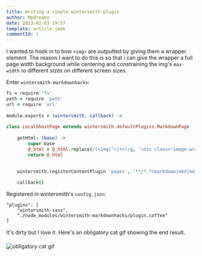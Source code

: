 ```yaml
---
title: Writing a simple wintersmith plugin
author: Mpdreamz
date: 2013-02-03 19:57
template: article.jade
commentId: 1
---
```


I wanted to hook in to how `<img>` are outputted by giving them a wrapper element. 
The reason I want to do this is so that i can give the wrapper a full page width background while centering and constraining the img's `max-width` to different sizes on different screen sizes. 

Enter `wintersmith-markdownhacks`:

```coffee
fs = require 'fs'
path = require 'path'
url = require 'url'
	
module.exports = (wintersmith, callback) ->
		
class LocalGhostPage extends wintersmith.defaultPlugins.MarkdownPage
	
	getHtml: (base) ->
		super base
		@_html = @_html.replace(/(<img[^>]+>)/g, '<div class="image-wrapper">$1</div>')
		return @_html
 
	   
	wintersmith.registerContentPlugin 'pages', '**/*.*(markdown|mkd|md)', LocalGhostPage

	callback()
```
Registered in wintersmith's `config.json`:

	"plugins": [
		"wintersmith-sass",
	    "./node_modules/wintersmith-markdownhacks/plugin.coffee"
	]

It's dirty but I love it&#153;. Here's an obligatory cat gif showing the end result.

![obligatory cat gif](https://lh3.googleusercontent.com/-LRMOoQYIynY/UNH4iMul_gI/AAAAAAAAGoY/eJHrtOsd2QI/s275/137.gif)

